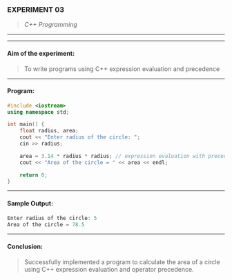 ### **EXPERIMENT 03**
> *C++ Programming*

---
---

#### **Aim of the experiment:**
> To write programs using C++ expression evaluation and precedence  

---

#### **Program:**
```cpp
#include <iostream>
using namespace std;

int main() {
    float radius, area;
    cout << "Enter radius of the circle: ";
    cin >> radius;

    area = 3.14 * radius * radius; // expression evaluation with precedence
    cout << "Area of the circle = " << area << endl;

    return 0;
}
```

---

#### **Sample Output:**
```cpp
Enter radius of the circle: 5
Area of the circle = 78.5
```

---

#### **Conclusion:**
> Successfully implemented a program to calculate the area of a circle using C++ expression evaluation and operator precedence.